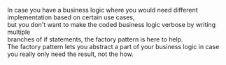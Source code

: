 In case you have a business logic where you would need different implementation based on certain use cases, <br>
but you don't want to make the coded business logic verbose by writing multiple <br> 
branches of if statements, the factory pattern is here to help. <br>
The factory pattern lets you abstract a part of your business logic in case you really only need the result, not the how.